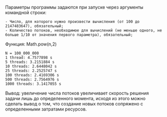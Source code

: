 Параметры программы задаются при запуске через аргументы командной строки:

    - Число, для которого нужно произвести вычисления (от 100 до 2147483647), обязательный;
    - Количество потоков, необходимое для вычислений (не меньше одного, не больше 1/10 от значения первого параметра), обязательный;
    
Функция: Math.pow(n,2)

    N = 100_000_000
    1 thread: 4.7577898 s
    5 threads: 3.2151884 s
    10 threads: 2.6448042 s
    25 threads: 2.2525747 s
    100 threads: 2.4169306 s
    500 threads: 2.7564976 s
    1000 threads: 3.1417055 s

Вывод: увеличение числа потоков увеличивает скорость решения задачи лишь до определенного момента, 
исходя из этого можно сделать вывод о том, что создание новых потоков сопряжено с определенными затратами ресурсов.
